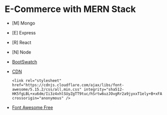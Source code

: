 # E-Commerce with MERN Stack

- [M] Mongo
- [E] Express
- [R] React
- [N] Node


- [BootSwatch](https://bootswatch.com/)
- [CDN](https://cdnjs.com/)
    ```
    <link rel="stylesheet" href="https://cdnjs.cloudflare.com/ajax/libs/font-awesome/5.15.2/css/all.min.css" integrity="sha512-HK5fgLBL+xu6dm/Ii3z4xhlSUyZgTT9tuc/hSrtw6uzJOvgRr2a9jyxxT1ely+B+xFAmJKVSTbpM/CuL7qxO8w==" crossorigin="anonymous" />
    ```
- [Font Awesome Free](https://fontawesome.com/icons?d=gallery&m=free)
